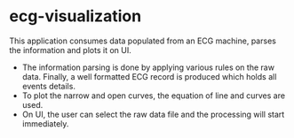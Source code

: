 # ecg-visualization
This application consumes data populated from an ECG machine, parses the information and plots it on UI. 
- The information parsing is done by applying various rules on the raw data. Finally, a well formatted ECG record is produced which holds all events details.
- To plot the narrow and open curves, the equation of line and curves are used.
- On UI, the user can select the raw data file and the processing will start immediately.
